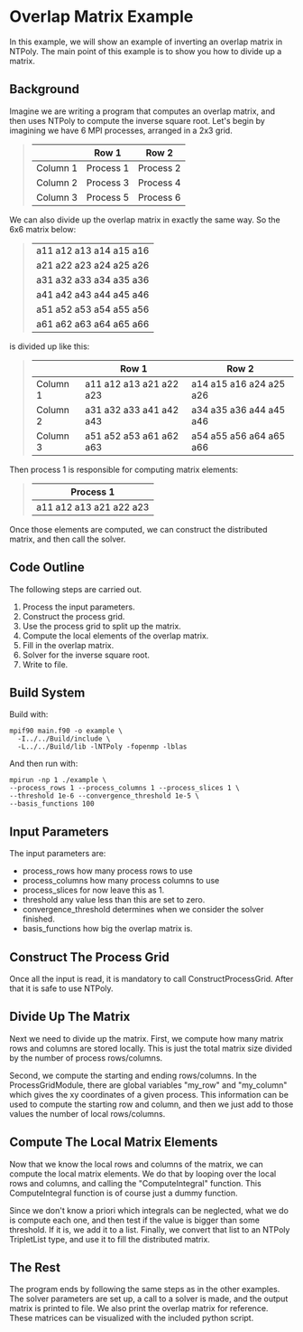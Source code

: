 # Overlap Matrix Example
In this example, we will show an example of inverting an overlap matrix in
NTPoly. The main point of this example is to show you how to divide up
a matrix.

## Background

Imagine we are writing a program that computes an overlap matrix, and then
uses NTPoly to compute the inverse square root. Let's begin by imagining
we have 6 MPI processes, arranged in a 2x3 grid.

> |        | Row 1      | Row 2     |
> |--------| -----------| --------- |
> Column 1 | Process 1  | Process 2 |
> Column 2 | Process 3  | Process 4 |
> Column 3 | Process 5  | Process 6 |

We can also divide up the overlap matrix in exactly the same way. So
the 6x6 matrix below:

> |                         |
> |-------------------------|
> | a11 a12 a13 a14 a15 a16 |
> | a21 a22 a23 a24 a25 a26 |
> | a31 a32 a33 a34 a35 a36 |
> | a41 a42 a43 a44 a45 a46 |
> | a51 a52 a53 a54 a55 a56 |
> | a61 a62 a63 a64 a65 a66 |

is divided up like this:

> |          | Row 1                   | Row 2                   |
> |----------|-------------------------|-------------------------|
> | Column 1 | a11 a12 a13 a21 a22 a23 | a14 a15 a16 a24 a25 a26 |
> | Column 2 | a31 a32 a33 a41 a42 a43 | a34 a35 a36 a44 a45 a46 |
> | Column 3 | a51 a52 a53 a61 a62 a63 | a54 a55 a56 a64 a65 a66 |

Then process 1 is responsible for computing matrix elements:

> | Process 1               |
> |-------------------------|
> | a11 a12 a13 a21 a22 a23 |

Once those elements are computed, we can construct the distributed matrix, and
then call the solver.

## Code Outline

The following steps are carried out.
1. Process the input parameters.
2. Construct the process grid.
3. Use the process grid to split up the matrix.
4. Compute the local elements of the overlap matrix.
5. Fill in the overlap matrix.
6. Solver for the inverse square root.
7. Write to file.

## Build System

Build with:
```
mpif90 main.f90 -o example \
  -I../../Build/include \
  -L../../Build/lib -lNTPoly -fopenmp -lblas

```

And then run with:
```
mpirun -np 1 ./example \
--process_rows 1 --process_columns 1 --process_slices 1 \
--threshold 1e-6 --convergence_threshold 1e-5 \
--basis_functions 100

```

## Input Parameters

The input parameters are:
- process_rows how many process rows to use
- process_columns how many process columns to use
- process_slices for now leave this as 1.
- threshold any value less than this are set to zero.
- convergence_threshold determines when we consider the solver finished.
- basis_functions how big the overlap matrix is.

## Construct The Process Grid

Once all the input is read, it is mandatory to call ConstructProcessGrid. After
that it is safe to use NTPoly.

## Divide Up The Matrix

Next we need to divide up the matrix. First, we compute how many matrix rows
and columns are stored locally. This is just the total matrix size divided
by the number of process rows/columns.

Second, we compute the starting and ending rows/columns. In the ProcessGridModule,
there are global variables "my_row" and "my_column" which gives the xy coordinates
of a given process. This information can be used to compute the starting row
and column, and then we just add to those values the number of local rows/columns.

## Compute The Local Matrix Elements

Now that we know the local rows and columns of the matrix, we can compute
the local matrix elements. We do that by looping over the local rows and columns,
and calling the "ComputeIntegral" function. This ComputeIntegral function is of
course just a dummy function.

Since we don't know a priori which integrals can be neglected, what we do is
compute each one, and then test if the value is bigger than some threshold.
If it is, we add it to a list.  Finally, we convert that list to an NTPoly
TripletList type, and use it to fill the distributed matrix.

## The Rest

The program ends by following the same steps as in the other examples. The
solver parameters are set up, a call to a solver is made, and the output
matrix is printed to file. We also print the overlap matrix for reference.
These matrices can be visualized with the included python script.

